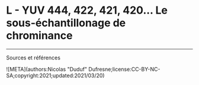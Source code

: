 # L - YUV 444, 422, 421, 420... Le sous-échantillonage de chrominance


----
Sources et références

![META](authors:Nicolas "Duduf" Dufresne;license:CC-BY-NC-SA;copyright:2021;updated:2021/03/20)